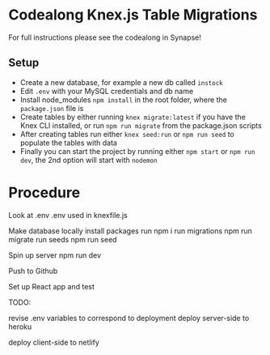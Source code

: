 # Codealong Knex.js Table Migrations

For full instructions please see the codealong in Synapse!

## Setup

- Create a new database, for example a new db called `instock`
- Edit `.env` with your MySQL credentials and db name
- Install node_modules `npm install` in the root folder, where the `package.json` file is
- Create tables by either running `knex migrate:latest` if you have the Knex CLI installed, or run `npm run migrate` from the package.json scripts
- After creating tables run either `knex seed:run` or `npm run seed` to populate the tables with data
- Finally you can start the project by running either `npm start` or `npm run dev`, the 2nd option will start with `nodemon`

# Procedure

Look at .env
.env used in knexfile.js

Make database locally
install packages
    run npm i
run migrations
    npm run migrate
run seeds
    npm run seed

Spin up server
    npm run dev

Push to Github

Set up React app and test

TODO:

revise .env variables to correspond to deployment
deploy server-side to heroku

deploy client-side to netlify
